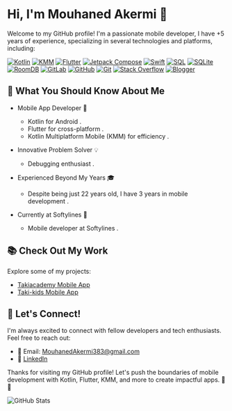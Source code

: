 # Hi, I'm Mouhaned Akermi 👋

Welcome to my GitHub profile! I'm a passionate mobile developer, I have +5 years of experience, specializing in several technologies and platforms, including:

[![Kotlin](https://img.shields.io/badge/Kotlin-Expert-orange)](link-to-your-Kotlin-repo)
[![KMM](https://img.shields.io/badge/KMM-Developer-green)](link-to-your-KMM-repo)
[![Flutter](https://img.shields.io/badge/Flutter-Enthusiast-blue)](link-to-your-Flutter-repo)
[![Jetpack Compose](https://img.shields.io/badge/Jetpack%20Compose-User-yellow)](link-to-your-Jetpack-Compose-repo)
[![Swift](https://img.shields.io/badge/Swift-Enthusiast-lightgrey)](link-to-your-Swift-repo)
[![SQL](https://img.shields.io/badge/SQL-Expert-darkblue)](link-to-your-SQL-repo)
[![SQLite](https://img.shields.io/badge/SQLite-User-lightgreen)](link-to-your-SQLite-repo)
[![RoomDB](https://img.shields.io/badge/RoomDB-Developer-yellowgreen)](link-to-your-RoomDB-repo)
[![GitLab](https://img.shields.io/badge/GitLab-User-orange)](link-to-your-GitLab-profile)
[![GitHub](https://img.shields.io/badge/GitHub-User-blue)](link-to-your-GitHub-profile)
[![Git](https://img.shields.io/badge/Git-Expert-red)](link-to-your-Git-repo)
[![Stack Overflow](https://img.shields.io/badge/Stack%20Overflow-Contributor-orange)](link-to-your-Stack-Overflow-profile)
[![Blogger](https://img.shields.io/badge/Blogger-Writer-red)](link-to-your-Blogger-profile)

## 🚀 What You Should Know About Me

- Mobile App Developer 📱
  - Kotlin for Android .
  - Flutter for cross-platform .
  - Kotlin Multiplatform Mobile (KMM) for efficiency .

- Innovative Problem Solver 💡
  - Debugging enthusiast .

- Experienced Beyond My Years 🎓
  - Despite being just 22 years old, I have 3 years in mobile development .

- Currently at Softylines 🏢
  - Mobile developer at Softylines .

## 📚 Check Out My Work

Explore some of my projects:

- [Takiacademy Mobile App](https://play.google.com/store/search?q=takiacademy&c=apps&hl=en&gl=US)
- [Taki-kids Mobile App](https://play.google.com/store/apps/details?id=com.takiacademy.takiacademykids&hl=en&gl=US)

## 🌟 Let's Connect!

I'm always excited to connect with fellow developers and tech enthusiasts. Feel free to reach out:

- 📧 Email: MouhanedAkermi383@gmail.com
- 💬 [LinkedIn](https://www.linkedin.com/in/mouhaned-akermi-567a8a232/)

Thanks for visiting my GitHub profile! Let's push the boundaries of mobile development with Kotlin, Flutter, KMM, and more to create impactful apps. 🚀✨

![GitHub Stats](https://github-readme-stats.vercel.app/api?username=Mouhaned-55&show_icons=true&theme=radical)

